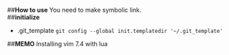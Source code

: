 ##**How to use**
You need to make symbolic link.  
##**initialize**  
- .git_template `git config --global init.templatedir '~/.git_template'`

##**MEMO**
Installing vim 7.4 with lua
